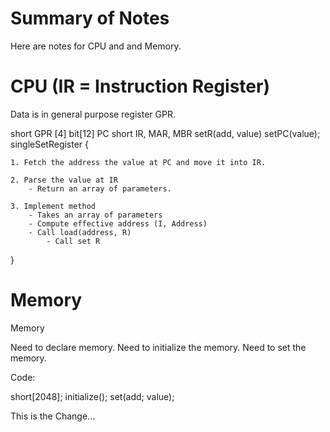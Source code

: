 # Summary of Notes 

Here are notes for CPU and and Memory. 

# CPU (IR = Instruction Register)

Data is in general purpose register GPR. 


short GPR [4]
bit[12] PC
short IR, MAR, MBR
setR(add, value)
setPC(value);
singleSetRegister
{

	1. Fetch the address the value at PC and move it into IR. 

	2. Parse the value at IR 
		- Return an array of parameters. 

	3. Implement method 
		- Takes an array of parameters
		- Compute effective address (I, Address)
		- Call load(address, R)
			- Call set R
}


# Memory

Memory

Need to declare memory. 
Need to initialize the memory. 
Need to set the memory. 

Code: 

short[2048];
initialize();
set(add; value);

This is the Change...
